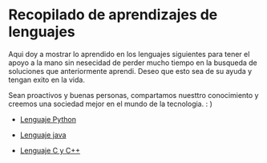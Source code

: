 # Recopilado de aprendizajes de lenguajes

Aqui doy a mostrar lo aprendido en los lenguajes siguientes para tener el apoyo a la mano sin nesecidad de perder mucho tiempo en la busqueda de soluciones que anteriormente aprendi.
Deseo que esto sea de su ayuda y tengan exito en la vida.

Sean proactivos y buenas personas, compartamos nuesttro conocimiento y creemos una sociedad mejor en el mundo de la tecnologia. : )

* [Lenguaje Python](Python/Inicio_python.md)

* [Lenguaje java](Java/Inicio_java.md)

* [Lenguaje C y C++](c++,c/Inicio_c_c++.md)